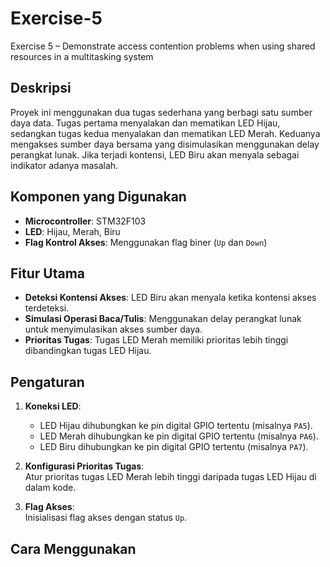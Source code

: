 # Exercise-5
Exercise 5 – Demonstrate access contention problems when using shared resources in a multitasking system

## Deskripsi

Proyek ini menggunakan dua tugas sederhana yang berbagi satu sumber daya data. Tugas pertama menyalakan dan mematikan LED Hijau, sedangkan tugas kedua menyalakan dan mematikan LED Merah. Keduanya mengakses sumber daya bersama yang disimulasikan menggunakan delay perangkat lunak. Jika terjadi kontensi, LED Biru akan menyala sebagai indikator adanya masalah.

## Komponen yang Digunakan

- **Microcontroller**: STM32F103
- **LED**: Hijau, Merah, Biru
- **Flag Kontrol Akses**: Menggunakan flag biner (`Up` dan `Down`)

## Fitur Utama

- **Deteksi Kontensi Akses**: LED Biru akan menyala ketika kontensi akses terdeteksi.
- **Simulasi Operasi Baca/Tulis**: Menggunakan delay perangkat lunak untuk menyimulasikan akses sumber daya.
- **Prioritas Tugas**: Tugas LED Merah memiliki prioritas lebih tinggi dibandingkan tugas LED Hijau.

## Pengaturan

1. **Koneksi LED**:  
   - LED Hijau dihubungkan ke pin digital GPIO tertentu (misalnya `PA5`).
   - LED Merah dihubungkan ke pin digital GPIO tertentu (misalnya `PA6`).
   - LED Biru dihubungkan ke pin digital GPIO tertentu (misalnya `PA7`).

2. **Konfigurasi Prioritas Tugas**:  
   Atur prioritas tugas LED Merah lebih tinggi daripada tugas LED Hijau di dalam kode.

3. **Flag Akses**:  
   Inisialisasi flag akses dengan status `Up`.

## Cara Menggunakan
